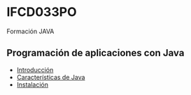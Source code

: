 # IFCD033PO
Formación JAVA

## Programación de aplicaciones con Java

- [Introducción](Introducción/Index.md)
- [Características de Java](Caracteristicas/Index.md)
- [Instalación](Instalación/Index.md)
